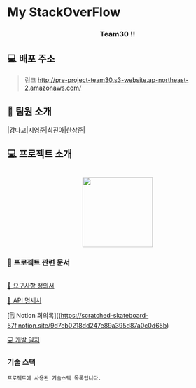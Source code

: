 #  My StackOverFlow 

<div align="center">   
<!--     <img src="" width="280px"/> -->
    <h3>Team30 !!</h3>
</div>

## 💻 배포 주소

> 링크 http://pre-project-team30.s3-website.ap-northeast-2.amazonaws.com/




    
## 👥 팀원 소개



|[강다교](https://github.com/)|[지영준](https://github.com/)|[최진아](https://github.com/)|[한상준](https://github.com/)|


## 💻 프로젝트 소개

```

```

<div align="center">
<img src="" height="160" />
</div>





### 📂 프로젝트 관련 문서

```

```

[📑 요구사항 정의서]([https://www.figma.com/file/ZXDGBL14spjQN5Sg5oNKmk/F4---Dukscord-team-library?node-id=0%3A1](https://scratched-skateboard-57f.notion.site/e9f42982388342228d551a148425f89b))

[📡 API 명세서](https://scratched-skateboard-57f.notion.site/API-70af18a497184009a0d4d3edc1a148b9)

[🗒 Notion 회의록]((https://scratched-skateboard-57f.notion.site/9d7eb0218dd247e89a395d87a0c0d65b)

[💻 개발 일지](https://scratched-skateboard-57f.notion.site/ce779274e4ca4c068a2de3e4b911e07b?v=8bc2da650aac44a0a244ac550f3a2d27)

    
### 기술 스택

```
프로젝트에 사용된 기술스택 목록입니다.
```


